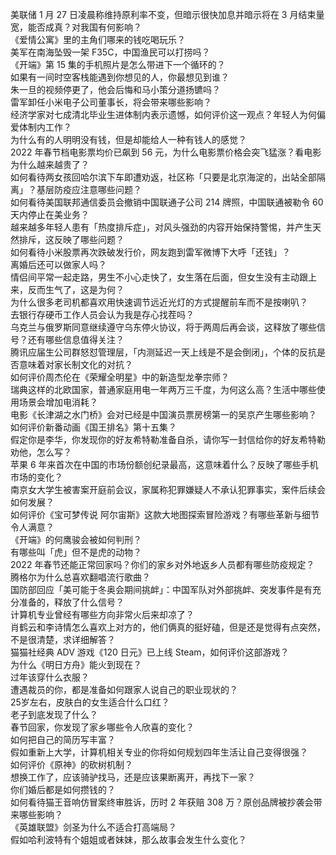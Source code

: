 美联储 1 月 27 日凌晨称维持原利率不变，但暗示很快加息并暗示将在 3 月结束量宽，能否成真？对我国有何影响？  
《爱情公寓》里的主角们哪来的钱吃喝玩乐？  
美军在南海坠毁一架 F35C，中国渔民可以打捞吗？  
《开端》第 15 集的手机照片是怎么带进下一个循环的？  
如果有一间时空客栈能遇到你想见的人，你最想见到谁？  
朱一旦的视频停更了，他会后悔和马小策分道扬镳吗？  
雷军卸任小米电子公司董事长，将会带来哪些影响？  
经济学家对七成清北毕业生进体制内表示遗憾，如何评价这一观点？年轻人为何偏爱体制内工作？  
为什么有的人明明没有钱，但是却能给人一种有钱人的感觉？  
2022 年春节档电影票均价已飙到 56 元，为什么电影票价格会突飞猛涨？看电影为什么越来越贵了？  
如何看待两女孩回哈尔滨下车即遭劝返，社区称「只要是北京海淀的，出站全部隔离」？基层防疫应注意哪些问题？  
如何看待美国联邦通信委员会撤销中国联通子公司 214 牌照，中国联通被勒令 60 天内停止在美业务？  
越来越多年轻人患有「热度排斥症」，对风头强劲的内容开始保持警惕，并产生天然排斥，这反映了哪些问题？  
如何看待小米股票再次跌破发行价，网友跑到雷军微博下大呼「还钱」？  
离婚后还可以做家人吗？  
情侣间平常一起走路，男生不小心走快了，女生落在后面，但女生没有主动跟上来，反而生气了，这是为何？  
为什么很多老司机都喜欢用快速调节远近光灯的方式提醒前车而不是按喇叭？  
去银行存硬币工作人员会认为我是存心找茬吗？  
乌克兰与俄罗斯同意继续遵守乌东停火协议，将于两周后再会谈，这释放了哪些信号？还有哪些信息值得关注？  
腾讯应届生公司群怒怼管理层，「内测延迟一天上线是不是会倒闭」，个体的反抗是否意味着对家长制文化的对抗？  
如何评价周杰伦在《荣耀全明星》中的新造型龙拳宗师？  
瑞典这样的北欧国家，普通家庭用电一年两万三千度，为何这么高？生活中哪些使用场景会增加电消耗？  
电影《长津湖之水门桥》会对已经是中国演员票房榜第一的吴京产生哪些影响？  
如何评价新番动画《国王排名》第十五集？  
假定你是李华，你发现你的好友希特勒准备自杀，请你写一封信给你的好友希特勒劝他，怎么写？  
苹果 6 年来首次在中国的市场份额创纪录最高，这意味着什么？反映了哪些手机市场的变化？  
南京女大学生被害案开庭前会议，家属称犯罪嫌疑人不承认犯罪事实，案件后续会如何发展？  
如何评价《宝可梦传说 阿尔宙斯》这款大地图探索冒险游戏？有哪些革新与细节令人满意？  
《开端》的何鹰骏会被如何判刑？  
有哪些叫「虎」但不是虎的动物？  
2022 年春节还能正常回家吗？你们的家乡对外地返乡人员都有哪些防疫规定？  
腾格尔为什么总喜欢翻唱流行歌曲？  
国防部回应「美可能于冬奥会期间挑衅」：中国军队对外部挑衅、突发事件是有充分准备的，释放了什么信号？  
计算机专业曾经有哪些方向非常火后来却凉了？  
肖鹤云和李诗情怎么喜欢上对方的，他们俩真的挺好磕，但是还是觉得有点突然，不是很清楚，求详细解答？  
猫猫社经典 ADV 游戏《120 日元》已上线 Steam，如何评价这部游戏？  
为什么《明日方舟》能火到现在？  
过年该穿什么衣服？  
遭遇裁员的你，都是准备如何跟家人说自己的职业现状的？  
25岁左右，皮肤白的女生适合什么口红？  
老子到底发现了什么？  
春节回家，你发现了家乡哪些令人欣喜的变化？  
如何把自己的简历写丰富？  
假如重新上大学，计算机相关专业的你将如何规划四年生活让自己变得很强？  
如何评价《原神》的砍树机制？  
想换工作了，应该骑驴找马，还是应该果断离开，再找下一家？  
你们婚后都是如何攒钱的？  
如何看待猫王音响仿冒案终审胜诉，历时 2 年获赔 308 万？原创品牌被抄袭会带来哪些影响？  
《英雄联盟》剑圣为什么不适合打高端局？  
假如哈利波特有个姐姐或者妹妹，那么故事会发生什么变化？  

